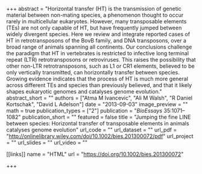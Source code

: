 +++
abstract = "Horizontal transfer (HT) is the transmission of genetic material between non-mating species, a phenomenon thought to occur rarely in multicellular eukaryotes. However, many transposable elements (TEs) are not only capable of HT, but have frequently jumped between widely divergent species. Here we review and integrate reported cases of HT in retrotransposons of the BovB family, and DNA transposons, over a broad range of animals spanning all continents. Our conclusions challenge the paradigm that HT in vertebrates is restricted to infective long terminal repeat (LTR) retrotransposons or retroviruses. This raises the possibility that other non-LTR retrotransposons, such as L1 or CR1 elements, believed to be only vertically transmitted, can horizontally transfer between species. Growing evidence indicates that the process of HT is much more general across different TEs and species than previously believed, and that it likely shapes eukaryotic genomes and catalyses genome evolution."
abstract_short = ""
authors = ["Atma M Ivancevic", "Ali M Walsh", "R Daniel Kortschak", "David L Adelson"]
date = "2013-09-03"
image_preview = ""
math = true
publication_types = ["2"]
publication = "*BioEssays* 35:1071–1082"
publication_short = ""
featured = false
title = "Jumping the fine LINE between species: Horizontal transfer of transposable elements in animals catalyses genome evolution"
url_code = ""
url_dataset = ""
url_pdf = "http://onlinelibrary.wiley.com/doi/10.1002/bies.201300072/pdf"
url_project = ""
url_slides = ""
url_video = ""

[[links]]
name = "HTML"
url = "https://doi.org/10.1002/bies.201300072"

+++


